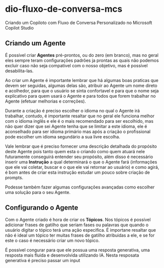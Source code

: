 # dio-fluxo-de-conversa-mcs
Criando um Copiloto com Fluxo de Conversa Personalizado no Microsoft Copilot Studio

## Criando um Agente

É possível criar **Agentes** pré-prontos, ou do zero (em branco), mas no geral eles sempre teram configurações padrões ja prontas as quais não podemos excluir caso não seja compativel com o nosso objetivo, mas é possível desabilita-las.

Ao criar um Agente é importante lembrar que há algumas boas praticas que devem ser seguidas, algumas delas são, atribuir ao Agente um nome direto e acolhedor, para que o usuário se sinta confortavel e para que o nome seja explicativo para quem usará o Agente e para todos que forem trabalhar no Agente (efetuar melhorias e correções).

Durante a criação é preciso escolher o idioma no qual o Agente irá trabalhar, contudo, é importante resaltar que no geral ele funciona melhor com o idioma inglês e ele é o mais recomendado para ser escolhido, mas não quer dizer que sei Agente tenha que se limitar a este idioma, ele é aconselhado para ser idioma primário mas após a criação o profissional pode escolher um idioma segundário a sua livre escolha.

Vale lembrar que é preciso fornecer uma descrição detalhada do propósito deste Agente pois tanto quem esta o criando como quem atuará nele futuramente conseguirá entender seu propósito, além disso é necessário inserir uma **Instrução** a qual determinará o que o Agente fará (informações que ele vai coletar, buscar e o que ele vai retornar ao usuário) e como agirá, é bom antes de criar esta instrução estudar um pouco sobre criação de prompts.

Podesse também fazer algumas configurações avançadas como escolher uma solução para o seu Agente.

## Configurando o Agente

Com o Agente criado é hora de criar os **Tópicos**. Nos tópicos é possível adicionar frases de gatilho que seriam fases ou palavras que quando o usuário digitar o tópico terá uma ação especifica. É importane resaltar que não é ideal um tópico ter muitas frases de gatilho atribuidas a ele, e se for este o caso é necessário criar um novo tópico.

É possível congurar para que ele possua uma resposta generativa, uma resposta mais fluida e desenvolvida utilizando IA. Nesta resposata generativa é preciso passar um input
